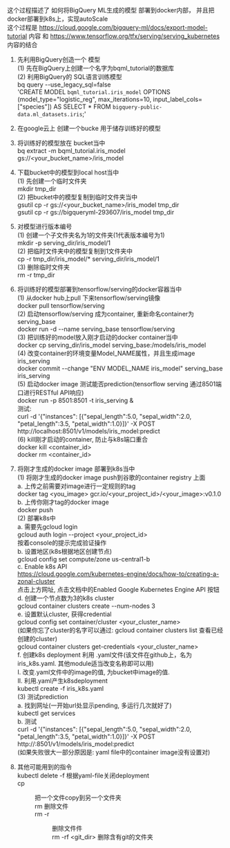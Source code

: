 这个过程描述了 如何将BigQuery ML生成的模型 部署到docker内部， 并且把docker部署到k8s上，实现autoScale  
这个过程是 https://cloud.google.com/bigquery-ml/docs/export-model-tutorial 内容 和 https://www.tensorflow.org/tfx/serving/serving_kubernetes 内容的结合    
1. 先利用BigQuery创造一个 模型  
    (1) 先在BigQuery上创建一个名字为bqml_tutorial的数据库    
    (2) 利用BigQuery的 SQL语言训练模型  
    bq query --use_legacy_sql=false \
  'CREATE MODEL `bqml_tutorial.iris_model`
  OPTIONS (model_type="logistic_reg",
      max_iterations=10, input_label_cols=["species"])
  AS SELECT
    *
  FROM
    `bigquery-public-data.ml_datasets.iris`;'  
  
2. 在google云上 创建一个bucke 用于储存训练好的模型  
 
3. 将训练好的模型放在 bucket当中  
  bq extract -m bqml_tutorial.iris_model gs://<your_bucket_name>/iris_model  

4. 下载bucket中的模型到local host当中  
  (1) 先创建一个临时文件夹  
    mkdir tmp_dir  
  (2) 把bucket中的模型复制到临时文件夹当中  
    gsutil cp -r gs://<your_bucket_name>/iris_model tmp_dir  
    gsutil cp -r gs://bigqueryml-293607/iris_model tmp_dir 
    
5. 对模型进行版本编号  
  (1) 创建一个子文件夹名为1的文件夹(1代表版本编号为1)  
    mkdir -p serving_dir/iris_model/1   
  (2) 把临时文件夹中的模型复制到1文件夹中  
    cp -r tmp_dir/iris_model/* serving_dir/iris_model/1   
  (3) 删除临时文件夹  
    rm -r tmp_dir  
    
6. 将训练好的模型部署到tensorflow/serving的docker容器当中  
  (1) 从docker hub上pull 下来tensorflow/serving镜像  
    docker pull tensorflow/serving   
  (2) 启动tensorflow/serving 成为container, 重新命名container为serving_base     
    docker run -d --name serving_base tensorflow/serving   
  (3) 把训练好的model放入刚才启动的docker container当中    
    docker cp serving_dir/iris_model serving_base:/models/iris_model  
  (4) 改变container的环境变量Model_NAME属性，并且生成image iris_serving   
    docker commit --change "ENV MODEL_NAME iris_model" serving_base iris_serving  
  (5) 启动docker image 测试能否prediction(tensorflow serving 通过8501端口进行RESTful API响应)  
    docker run -p 8501:8501 -t iris_serving &  
    测试:  
      curl -d '{"instances": [{"sepal_length":5.0, "sepal_width":2.0, "petal_length":3.5, "petal_width":1.0}]}' -X POST http://localhost:8501/v1/models/iris_model:predict  
  (6) kill刚才启动的container, 防止与k8s端口重合   
    docker kill <container_id>  
    docker rm <container_id>  
    
 7. 将刚才生成的docker image 部署到k8s当中  
  (1) 将刚才生成的docker image push到谷歌的container registry 上面  
      a. 上传之前需要对image进行一定规则的tag  
        docker tag <you_image> gcr.io/<your_project_id>/<your_image>:v0.1.0  
      b.  上传你刚才tag的docker image  
        docker push <you-pre-taged-image>   
  (2) 部署k8s中  
      a. 需要先gcloud login  
        gcloud auth login --project <your_project_id>  
        按着console的提示完成验证操作  
      b. 设置地区(k8s根据地区创建节点)   
        gcloud config set compute/zone us-central1-b  
      c. Enable k8s API  
        https://cloud.google.com/kubernetes-engine/docs/how-to/creating-a-zonal-cluster   
        点击上方网址, 点击文档中的Enabled Google Kubernetes Engine API 按钮  
      d. 创建一个节点数为3的k8s cluster  
        gcloud container clusters create <name your cluster> --num-nodes 3  
      e. 设置默认cluster, 获得credential  
        gcloud config set container/cluster <your_cluster_name>  
        (如果你忘了cluster的名字可以通过: gcloud container clusters list 查看已经创建的cluster)  
        gcloud container clusters get-credentials <your_cluster_name>  
      f. 创建k8s deployment 利用 .yaml文件(该文件在github上，名为iris_k8s.yaml. 其他module适当改变名称即可以用)  
        I. 改变.yaml文件中的image的值, 为bucket中image的值.  
        II. 利用.yaml产生k8sdeployment  
            kubectl create -f iris_k8s.yaml   
  (3) 测试prediction   
      a. 找到网址(一开始url处显示pending, 多运行几次就好了)   
        kubectl get services    
      b. 测试  
        curl -d '{"instances": [{"sepal_length":5.0, "sepal_width":2.0, "petal_length":3.5, "petal_width":1.0}]}' -X POST http://<k8s url>:8501/v1/models/iris_model:predict  
      (如果失败很大一部分原因是: yaml file中的container image没有设置对)  
  
  8. 其他可能用到的指令  
    kubectl delete -f <yaml-file> 根据yaml-file关闭deployment  
    cp <file> <dir> 把一个文件copy到另一个文件夹  
    rm <file> 删除文件  
    rm -r <dir> 删除文件件  
    rm -rf <git_dir> 删除含有git的文件夹  
    
     
  
    
  
  
  
  

